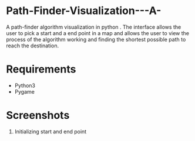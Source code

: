 # Path-Finder-Visualization---A-

A path-finder algorithm visualization in python . The interface allows the user to pick a start and a end point in a map and allows the user to view the process of the algorithm working and finding the shortest possible path to reach the destination.

# Requirements

- Python3
- Pygame


# Screenshots

1. Initializing start and end point

